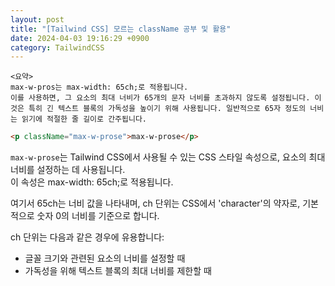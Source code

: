 ```yaml
---
layout: post
title: "[Tailwind CSS] 모르는 className 공부 및 활용"
date: 2024-04-03 19:16:29 +0900
category: TailwindCSS
---
```


```
<요약>
max-w-pros는 max-width: 65ch;로 적용됩니다. 
이를 사용하면, 그 요소의 최대 너비가 65개의 문자 너비를 초과하지 않도록 설정됩니다. 이것은 특히 긴 텍스트 블록의 가독성을 높이기 위해 사용됩니다. 일반적으로 65자 정도의 너비는 읽기에 적절한 줄 길이로 간주됩니다.
```

```html
<p className="max-w-prose">max-w-prose</p>
```

`max-w-prose`는 Tailwind CSS에서 사용될 수 있는 CSS 스타일 속성으로, 요소의 최대 너비를 설정하는 데 사용됩니다. <br />
이 속성은 max-width: 65ch;로 적용됩니다.

여기서 65ch는 너비 값을 나타내며, ch 단위는 CSS에서 'character'의 약자로, 기본적으로 숫자 0의 너비를 기준으로 합니다.

ch 단위는 다음과 같은 경우에 유용합니다:

- 글꼴 크기와 관련된 요소의 너비를 설정할 때
- 가독성을 위해 텍스트 블록의 최대 너비를 제한할 때




